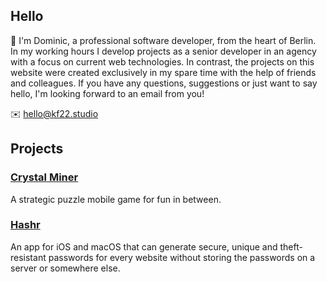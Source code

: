 ## Hello

👋 I'm Dominic, a professional software developer, from the heart of Berlin. In my working hours I develop projects as a senior developer in an agency with a focus on current web technologies. In contrast, the projects on this website were created exclusively in my spare time with the help of friends and colleagues. If you have any questions, suggestions or just want to say hello, I'm looking forward to an email from you!

✉️ [hello@kf22.studio](mailto:hello@kf22.studio)

## Projects

### [Crystal Miner](/crystalminer.md)

A strategic puzzle mobile game for fun in between.

### [Hashr](/hashr.md)

An app for iOS and macOS that can generate secure, unique and theft-resistant passwords for every website without storing the passwords on a server or somewhere else.
